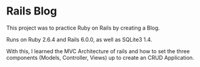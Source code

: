 # Rails Blog

This project was to practice Ruby on Rails by creating a Blog.

Runs on Ruby 2.6.4 and Rails 6.0.0, as well as SQLite3 1.4.

With this, I learned the MVC Architecture of rails and how to set the three components (Models, Controller, Views) up to create an CRUD Application.